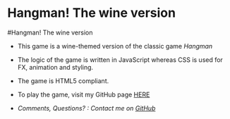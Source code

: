# Hangman!  The wine version
 
 #Hangman!  The wine version

 * This game is a wine-themed version of the classic game _Hangman_

 * The logic of the game is written in JavaScript whereas CSS is used for FX, animation and styling.

 * The game is HTML5 compliant.

 * To play the game, visit my GitHub page [HERE](https://b4ruch.github.io/Word-Guess-Game)

* *Comments, Questions? :  Contact me on [GitHub](http://github.com/b4ruch)*

